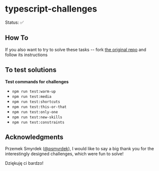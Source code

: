 # typescript-challenges

Status: ✅

## How To

If you also want to try to solve these tasks -- fork [the original repo](https://github.com/psmyrdek/typescript-challenges) and follow its instructions

## To test solutions

**Test commands for challenges**

* `npm run test:warm-up`
* `npm run test:media`
* `npm run test:shortcuts`
* `npm run test:this-or-that`
* `npm run test:only-one`
* `npm run test:new-skills`
* `npm run test:constraints`

## Acknowledgments

Przemek Smyrdek ([@psmyrdek](https://github.com/psmyrdek)), I would like to say a big thank you for the interestingly designed challenges, which were fun to solve! 

Dziękuję ci bardzo!
